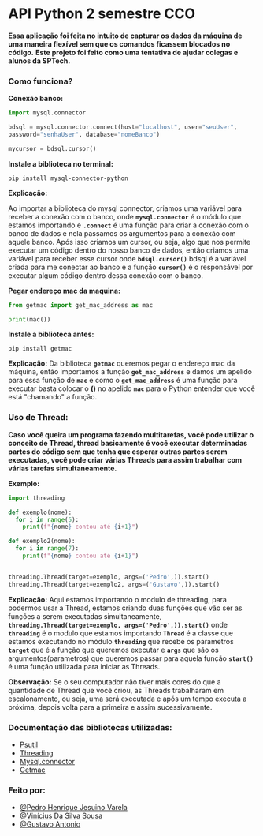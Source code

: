 # API Python 2 semestre CCO

**Essa aplicação foi feita no intuito de capturar os dados da máquina de uma maneira flexível sem que os comandos ficassem blocados no código.**
**Este projeto foi feito como uma tentativa de ajudar colegas e alunos da SPTech.**


### Como funciona?
**Conexão banco:**
```python
import mysql.connector

bdsql = mysql.connector.connect(host="localhost", user="seuUser", 
password="senhaUser", database="nomeBanco")

mycursor = bdsql.cursor()
```
**Instale a biblioteca no terminal:**
```
pip install mysql-connector-python 
```
**Explicação:**

Ao importar a biblioteca do mysql connector, criamos uma variável para receber a conexão com o banco, onde **```mysql.connector```** é o módulo que estamos importando e **```.connect```** é uma função para criar a conexão com o banco de dados e nela passamos os argumentos para a conexão com aquele banco.
Após isso criamos um cursor, ou seja, algo que nos permite executar um código dentro do nosso banco de dados, então criamos uma variável para receber esse cursor onde **```bdsql.cursor()```** bdsql é a variável criada para me conectar ao banco e a função **```cursor()```** é o responsável por executar algum código dentro dessa conexão com o banco.

**Pegar endereço mac da maquina:**
```python
from getmac import get_mac_address as mac

print(mac())
```
**Instale a biblioteca antes:**
```
pip install getmac
```
**Explicação:**
Da biblioteca **```getmac```** queremos pegar o endereço mac da máquina, então importamos a função **```get_mac_address```** e damos um apelido para essa função de **```mac```** e como o **```get_mac_address```** é uma função para executar basta colocar o **()** no apelido **```mac```** para o Python entender que você está "chamando" a função.

### Uso de Thread:
**Caso você queira um programa fazendo multitarefas, você pode utilizar o conceito de Thread, thread basicamente é você executar determinadas partes do código sem que tenha que esperar outras partes serem executadas, você pode criar várias Threads para assim trabalhar com várias tarefas simultaneamente.** 

**Exemplo:**
```python
import threading

def exemplo(nome):
  for i in range(5):
    print(f"{nome} contou até {i+1}")

def exemplo2(nome):
  for i in range(7):
    print(f"{nome} contou até {i+1}")


threading.Thread(target=exemplo, args=('Pedro',)).start()
threading.Thread(target=exemplo2, args=('Gustavo',)).start()
```

**Explicação:**
Aqui estamos importando o modulo de threading, para podermos usar a Thread, estamos criando duas funções que vão ser as funções a serem executadas simultaneamente, **```threading.Thread(target=exemplo, args=('Pedro',)).start()```** onde **```threading```** é o modulo que estamos importando **```Thread```** é a classe que estamos executando no módulo **```threading```** que recebe os parametros **```target```** que é a função que queremos executar e **```args```** que são os argumentos(parametros) que queremos passar para aquela função **```start()```** é uma função utilizada para iniciar as Threads.

**Observação:**
Se o seu computador não tiver mais cores do que a quantidade de Thread que você criou, as Threads trabalharam em escalonamento, ou seja, uma será executada e após um tempo executa a próxima, depois volta para a primeira e assim sucessivamente.

### Documentação das bibliotecas utilizadas: 

 - [Psutil](https://psutil.readthedocs.io/en/latest/)
 - [Threading](https://docs.python.org/3/library/threading.html)
 - [Mysql.connector](https://dev.mysql.com/doc/connector-python/en/connector-python-example-connecting.html)
 - [Getmac](https://pypi.org/project/getmac/)
 

### Feito por: 

- [@Pedro Henrique Jesuino Varela](https://github.com/Pedro-Jsn)
- [@Vinícius Da Silva Sousa](https://github.com/VS-Sousa)
- [@Gustavo Antonio](https://github.com/GustavoAntonio12)
